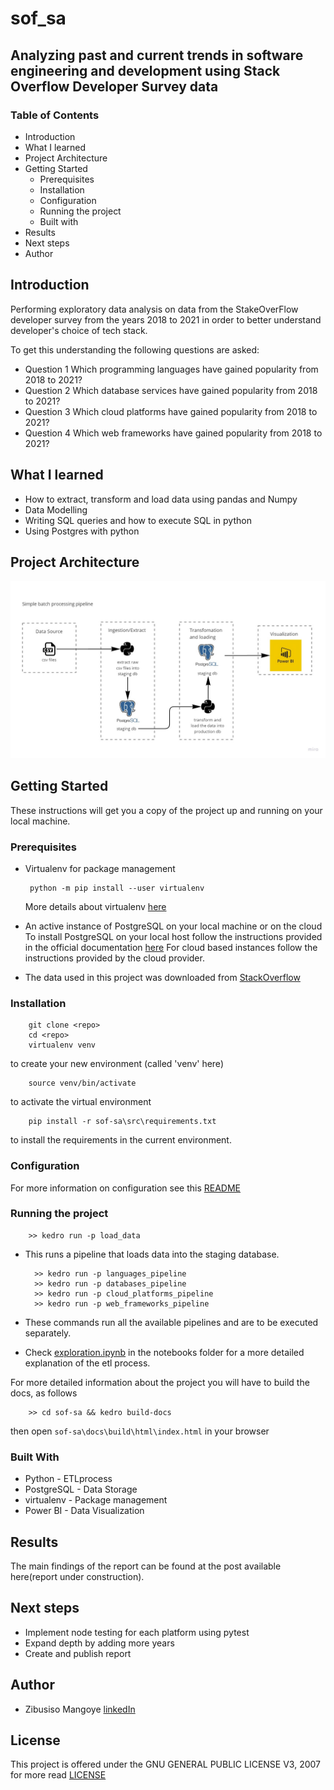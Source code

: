 # sof_sa
## Analyzing past and current trends in software engineering and development using Stack Overflow Developer Survey data


### Table of Contents
- Introduction
- What I learned
- Project Architecture
- Getting Started
    - Prerequisites
    - Installation
    - Configuration
    - Running the project
    - Built with
- Results
- Next steps
- Author 

## Introduction 
Performing exploratory data analysis on data from the StakeOverFlow developer survey from the years 2018 to 2021 in order to better understand developer's choice of tech stack. 

To get this understanding the following questions are asked:
- Question 1 Which programming languages have gained popularity from 2018 to 2021?
- Question 2 Which database services have gained popularity from 2018 to 2021?
- Question 3 Which cloud platforms have gained popularity from 2018 to 2021?
- Question 4 Which web frameworks have gained popularity from 2018 to 2021?

## What I learned 

- How to extract, transform and load data using pandas and Numpy 
- Data Modelling 
- Writing SQL queries and how to execute SQL in python 
- Using Postgres with python

## Project Architecture 
![img](imgs/batch_processing_pipeline.jpg)

## Getting Started

These instructions will get you a copy of the project up and running on your local machine.

### Prerequisites

-  Virtualenv for package management

        python -m pip install --user virtualenv
    More details about virtualenv [here](https://virtualenv.pypa.io/en/latest/user_guide.html#introduction)

- An active instance of PostgreSQL on your local machine or on the cloud 
    To install PostgreSQL on your local host follow the instructions provided in the official documentation [here](https://www.postgresql.org/docs/current/tutorial-install.html)
    For cloud based instances follow the instructions provided by the cloud provider.

- The data used in this project was downloaded from [StackOverflow](https://insights.stackoverflow.com/survey)

### Installation

        git clone <repo>
        cd <repo>
        virtualenv venv 
to create your new environment (called 'venv' here)

        source venv/bin/activate 
to activate the virtual environment

        pip install -r sof-sa\src\requirements.txt 
to install the requirements in the current environment.

### Configuration
For more information on configuration see this [README](sof-sa\conf\README.md)

### Running the project

        >> kedro run -p load_data
 
- This runs a pipeline that loads data into the staging database. 

        >> kedro run -p languages_pipeline 
        >> kedro run -p databases_pipeline
        >> kedro run -p cloud_platforms_pipeline
        >> kedro run -p web_frameworks_pipeline
- These commands run all the available pipelines and are to be executed separately.
        
- Check [exploration.ipynb](sof-sa\notebooks\exploration.ipynb) in the notebooks folder for a more detailed explanation of the etl process. 

For more detailed information about the project you will have to build the docs, as follows

        >> cd sof-sa && kedro build-docs
then open `sof-sa\docs\build\html\index.html` in your browser

### Built With

- Python - ETLprocess
- PostgreSQL - Data Storage
- virtualenv - Package management
- Power BI - Data Visualization

## Results

The main findings of the report can be found at the post available here(report under construction).

## Next steps 

- Implement node testing for each platform using pytest
- Expand depth by adding more years
- Create and publish report

## Author 

- Zibusiso Mangoye
    [linkedIn](https://www.linkedin.com/in/zibusiso-n-mangoye/)

## License
This project is offered under the GNU GENERAL PUBLIC LICENSE V3, 2007 for more read [LICENSE](LICENSE) 
